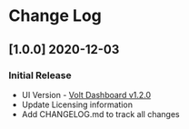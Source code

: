 # Change Log

## [1.0.0] 2020-12-03
### Initial Release

- UI Version - [Volt Dashboard v1.2.0](https://github.com/themesberg/volt-bootstrap-5-dashboard/releases/tag/v1.2.0)
- Update Licensing information
- Add CHANGELOG.md to track all changes

